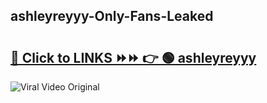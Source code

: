 
 ## ashleyreyyy-Only-Fans-Leaked

# <h2><a href="https://clipsfans.com/ashleyreyyy&ref=git">🔗 Click to LINKS ⏩⏩ 👉 🟢 ashleyreyyy </a></h2>

<a href="https://clipsfans.com/ashleyreyyy&ref=git" rel="nofollow" data-target="animated-image.originalLink"><img src="https://i.ibb.co.com/xMMVF88/686577567.gif" alt="Viral Video Original" style="max-width: 100%; display: inline-block;" data-target="animated-image.originalImage"></a>

